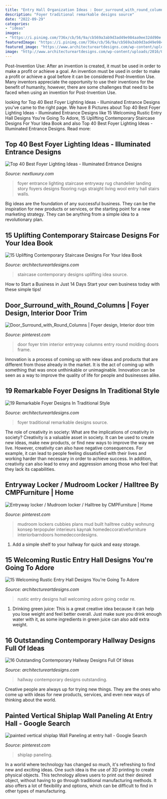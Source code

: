 ```yaml
---
title: "Entry Hall Organization Ideas : Door_surround_with_round_columns"
description: "Foyer traditional remarkable designs source"
date: "2022-09-29"
categories:
- "ideas"
images:
- "https://i.pinimg.com/736x/cb/56/9a/cb569a3ab9d3ad49e984aa9ee32dd90e.jpg"
featuredImage: "https://i.pinimg.com/736x/cb/56/9a/cb569a3ab9d3ad49e984aa9ee32dd90e.jpg"
featured_image: "https://www.architectureartdesigns.com/wp-content/uploads/2016/10/15-Welcoming-Rustic-Entry-Hall-Designs-Youre-Going-To-Adore-7.jpg"
image: "http://www.architectureartdesigns.com/wp-content/uploads/2016/03/7-35.jpg"
---
```



Post-Invention Use: After an invention is created, it must be used in order to make a profit or achieve a goal.
An invention must be used in order to make a profit or achieve a goal before it can be considered Post-Invention Use. Many inventors appreciate the opportunity to use their inventions for the benefit of humanity, however, there are some challenges that need to be faced when using an invention for Post-Invention Use.

	

		
looking for Top 40 Best Foyer Lighting Ideas - Illuminated Entrance Designs you've came to the right page. We have 8 Pictures about Top 40 Best Foyer Lighting Ideas - Illuminated Entrance Designs like 15 Welcoming Rustic Entry Hall Designs You&#039;re Going To Adore, 15 Uplifting Contemporary Staircase Designs For Your Idea Book and also Top 40 Best Foyer Lighting Ideas - Illuminated Entrance Designs. Read more:
		
    
## Top 40 Best Foyer Lighting Ideas - Illuminated Entrance Designs

<img loading=lazy src="http://nextluxury.com/wp-content/uploads/brass-chandelier-foyer-lighting-interior-ideas.jpg" onerror="this.onerror=null;this.src='https://tse3.mm.bing.net/th?id=OIP.8iIxYqFUYzzzw0GR-7fkhQHaLH&amp;pid=15.1';" alt="Top 40 Best Foyer Lighting Ideas - Illuminated Entrance Designs">

_Source: nextluxury.com_

>foyer entrance lighting staircase entryway rug chandelier landing story foyers designs flooring rugs straight living wool entry hall stairs walls. 

	

Big ideas are the foundation of any successful business. They can be the inspiration for new products or services, or the starting point for a new marketing strategy. They can be anything from a simple idea to a revolutionary plan.

    
## 15 Uplifting Contemporary Staircase Designs For Your Idea Book

<img loading=lazy src="https://www.architectureartdesigns.com/wp-content/uploads/2014/11/15-Uplifting-Contemporary-Staircase-Designs-For-Your-Idea-Book-6-630x945.jpg" onerror="this.onerror=null;this.src='https://tse1.mm.bing.net/th?id=OIP.da-YyENwNoNMp-BkGlkHvgHaLH&amp;pid=15.1';" alt="15 Uplifting Contemporary Staircase Designs For Your Idea Book">

_Source: architectureartdesigns.com_

>staircase contemporary designs uplifting idea source. 

	

How to Start a Business in Just 14 Days
Start your own business today with these simple tips!

    
## Door_Surround_with_Round_Columns | Foyer Design, Interior Door Trim

<img loading=lazy src="https://i.pinimg.com/736x/9d/dd/bd/9dddbdafd1d6623b4dc97c9193f9dd90--foyer-design-foyer-ideas.jpg" onerror="this.onerror=null;this.src='https://tse3.mm.bing.net/th?id=OIP.MEd-s0KOs9O-BcJXD73QnQHaLG&amp;pid=15.1';" alt="Door_Surround_with_Round_Columns | Foyer design, Interior door trim">

_Source: pinterest.com_

>door foyer trim interior entryway columns entry round molding doors frame. 

	

Innovation is a process of coming up with new ideas and products that are different from those already in the market. It is the act of coming up with something that was once unthinkable or unimaginable. Innovation can be seen as a way to improve the quality of life for people and businesses alike.

    
## 19 Remarkable Foyer Designs In Traditional Style

<img loading=lazy src="http://www.architectureartdesigns.com/wp-content/uploads/2016/03/7-35.jpg" onerror="this.onerror=null;this.src='https://tse2.mm.bing.net/th?id=OIP.E2w9k1vH4qc5jlh5XqQGFQAAAA&amp;pid=15.1';" alt="19 Remarkable Foyer Designs In Traditional Style">

_Source: architectureartdesigns.com_

>foyer traditional remarkable designs source. 

	

The role of creativity in society: What are the implications of creativity in society?
Creativity is a valuable asset in society. It can be used to create new ideas, make new products, or find new ways to improve the way we live. However, creativity can also have negative consequences. For example, it can lead to people feeling dissatisfied with their lives and working harder than necessary in order to achieve success. In addition, creativity can also lead to envy and aggression among those who feel that they lack its capabilities.

    
## Entryway Locker / Mudroom Locker / Halltree By CMPFurniture | Home

<img loading=lazy src="https://i.pinimg.com/736x/16/d3/ef/16d3effe27bf57e83cb1b693bec7285f--lockers-mudroom.jpg" onerror="this.onerror=null;this.src='https://tse2.mm.bing.net/th?id=OIP.PNhHfZPwe1JH7zHnUQlOVgHaJ3&amp;pid=15.1';" alt="Entryway locker / Mudroom locker / Halltree by CMPFurniture | Home">

_Source: pinterest.com_

>mudroom lockers cubbies plans mud built halltree cubby wohnung konsep terpopuler interieurs kaynak homedeccorativefurniture interiorbarndoors homedeccordesigns. 

	

1. Add a simple shelf to your hallway for quick and easy storage.

    
## 15 Welcoming Rustic Entry Hall Designs You&#039;re Going To Adore

<img loading=lazy src="https://www.architectureartdesigns.com/wp-content/uploads/2016/10/15-Welcoming-Rustic-Entry-Hall-Designs-Youre-Going-To-Adore-7.jpg" onerror="this.onerror=null;this.src='https://tse4.mm.bing.net/th?id=OIP.FhjDUirnLa2SQJ4EDsNrFAHaLG&amp;pid=15.1';" alt="15 Welcoming Rustic Entry Hall Designs You&#039;re Going To Adore">

_Source: architectureartdesigns.com_

>rustic entry designs hall welcoming adore going cedar re. 

	

1. Drinking green juice: This is a great creative idea because it can help you lose weight and feel better overall. Just make sure you drink enough water with it, as some ingredients in green juice can also add extra weight.

    
## 16 Outstanding Contemporary Hallway Designs Full Of Ideas

<img loading=lazy src="http://www.architectureartdesigns.com/wp-content/uploads/2017/05/16-Outstanding-Contemporary-Hallway-Designs-Full-Of-Ideas-3-630x925.jpg" onerror="this.onerror=null;this.src='https://tse3.mm.bing.net/th?id=OIP.VlvayWNxiV2JMW_QApjKoQHaK3&amp;pid=15.1';" alt="16 Outstanding Contemporary Hallway Designs Full Of Ideas">

_Source: architectureartdesigns.com_

>hallway contemporary designs outstanding. 

	

Creative people are always up for trying new things. They are the ones who come up with ideas for new products, services, and even new ways of thinking about the world.

    
## Painted Vertical Shiplap Wall Paneling At Entry Hall - Google Search

<img loading=lazy src="https://i.pinimg.com/736x/cb/56/9a/cb569a3ab9d3ad49e984aa9ee32dd90e.jpg" onerror="this.onerror=null;this.src='https://tse4.mm.bing.net/th?id=OIP.T2l0cE5eBDskTHArUePw-AHaLH&amp;pid=15.1';" alt="painted vertical shiplap Wall Paneling at entry hall - Google Search">

_Source: pinterest.com_

>shiplap paneling. 

	

In a world where technology has changed so much, it's refreshing to find new and exciting ideas. One such idea is the use of 3D printing to create physical objects. This technology allows users to print out their desired object, without having to go through traditional manufacturing methods. It also offers a lot of flexibility and options, which can be difficult to find in other types of manufacturing.


